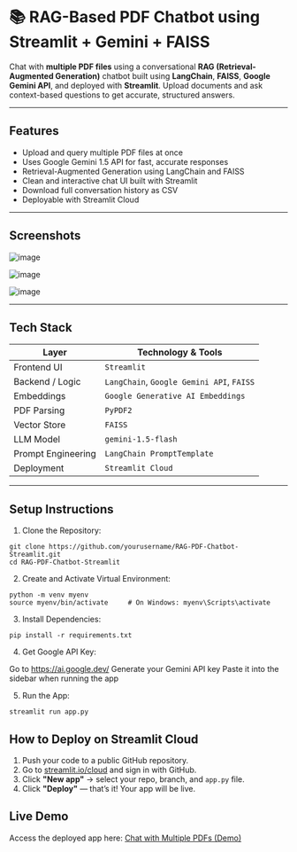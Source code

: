 # 📚 RAG-Based PDF Chatbot using Streamlit + Gemini + FAISS

Chat with **multiple PDF files** using a conversational **RAG (Retrieval-Augmented Generation)** chatbot built using **LangChain**, **FAISS**, **Google Gemini API**, and deployed with **Streamlit**. Upload documents and ask context-based questions to get accurate, structured answers.

---

##  Features

-  Upload and query multiple PDF files at once
-  Uses Google Gemini 1.5 API for fast, accurate responses
-  Retrieval-Augmented Generation using LangChain and FAISS
-  Clean and interactive chat UI built with Streamlit
-  Download full conversation history as CSV
-  Deployable with Streamlit Cloud

---

##  Screenshots


![image](https://github.com/user-attachments/assets/78eb3344-efe0-4ee7-96cb-d80b672c4a40)

![image](https://github.com/user-attachments/assets/12b07545-83bb-44cc-ac92-625dc0f3e2cc)

![image](https://github.com/user-attachments/assets/25bb4f8e-aa0e-4d6d-ba4f-619e311c19e2)



---

##  Tech Stack

| Layer                  | Technology & Tools                            |
|------------------------|-----------------------------------------------|
| Frontend UI            | `Streamlit`                                   |
| Backend / Logic        | `LangChain`, `Google Gemini API`, `FAISS`     |
| Embeddings             | `Google Generative AI Embeddings`             |
| PDF Parsing            | `PyPDF2`                                      |
| Vector Store           | `FAISS`                                       |
| LLM Model              | `gemini-1.5-flash`                            |
| Prompt Engineering     | `LangChain PromptTemplate`                    |
| Deployment             | `Streamlit Cloud`                             |

---

##  Setup Instructions

1. Clone the Repository:
```
git clone https://github.com/yourusername/RAG-PDF-Chatbot-Streamlit.git
cd RAG-PDF-Chatbot-Streamlit
```
2. Create and Activate Virtual Environment:

```
python -m venv myenv
source myenv/bin/activate     # On Windows: myenv\Scripts\activate
```
3. Install Dependencies:
```
pip install -r requirements.txt
```
4. Get Google API Key:

  Go to https://ai.google.dev/
  Generate your Gemini API key
  Paste it into the sidebar when running the app

5. Run the App:
```
streamlit run app.py
```

##  How to Deploy on Streamlit Cloud

1. Push your code to a public GitHub repository.
2. Go to [streamlit.io/cloud](https://streamlit.io/cloud) and sign in with GitHub.
3. Click **"New app"** → select your repo, branch, and `app.py` file.
4. Click **"Deploy"** — that’s it! Your app will be live.

   
##  Live Demo

Access the deployed app here: [Chat with Multiple PDFs (Demo)](https://rag-pdf-chatbot-app.streamlit.app/)
